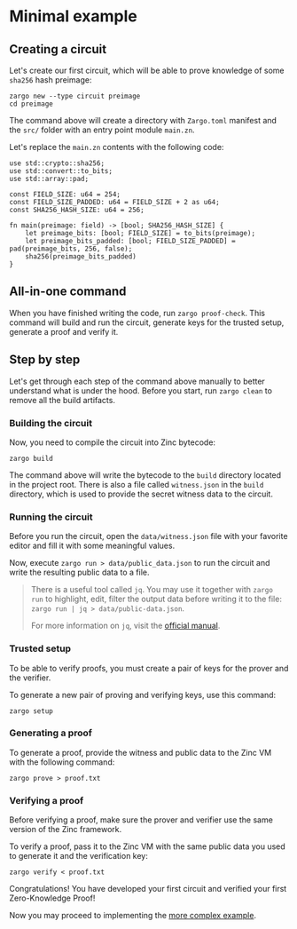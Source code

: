 # Minimal example

## Creating a circuit

Let's create our first circuit, which will be able to prove knowledge of
some `sha256` hash preimage:

```
zargo new --type circuit preimage
cd preimage
```

The command above will create a directory with `Zargo.toml` manifest and the `src/`
folder with an entry point module `main.zn`.

Let's replace the `main.zn` contents with the following code:

```rust,no_run,noplaypen
use std::crypto::sha256;
use std::convert::to_bits;
use std::array::pad;

const FIELD_SIZE: u64 = 254;
const FIELD_SIZE_PADDED: u64 = FIELD_SIZE + 2 as u64;
const SHA256_HASH_SIZE: u64 = 256;

fn main(preimage: field) -> [bool; SHA256_HASH_SIZE] {
    let preimage_bits: [bool; FIELD_SIZE] = to_bits(preimage);
    let preimage_bits_padded: [bool; FIELD_SIZE_PADDED] = pad(preimage_bits, 256, false);
    sha256(preimage_bits_padded)
}
```

## All-in-one command

When you have finished writing the code, run `zargo proof-check`. This command
will build and run the circuit, generate keys for the trusted setup, generate a proof
and verify it.

## Step by step

Let's get through each step of the command above manually to better understand
what is under the hood. Before you start, run `zargo clean` to remove all the
build artifacts.

### Building the circuit

Now, you need to compile the circuit into Zinc bytecode:

`zargo build`

The command above will write the bytecode to the `build` directory located in
the project root. There is also a file called `witness.json` in the
`build` directory, which is used to provide the secret witness data to the circuit.

### Running the circuit

Before you run the circuit, open the `data/witness.json` file with
your favorite editor and fill it with some meaningful values.

Now, execute `zargo run > data/public_data.json` to run the circuit and
write the resulting public data to a file.

> There is a useful tool called `jq`. You may use it together with `zargo run`
> to highlight, edit, filter the output data before writing it to the file:
> `zargo run | jq > data/public-data.json`.
> 
> For more information on `jq`, visit the [official manual](https://stedolan.github.io/jq/manual/).

### Trusted setup

To be able to verify proofs, you must create a pair of keys for the prover and
the verifier.

To generate a new pair of proving and verifying keys, use this command:

```bash,no_run,noplaypen
zargo setup
```

### Generating a proof

To generate a proof, provide the witness and public data to the Zinc VM with
the following command:

```bash,no_run,noplaypen
zargo prove > proof.txt
```

### Verifying a proof

Before verifying a proof, make sure the prover and verifier use the same
version of the Zinc framework.

To verify a proof, pass it to the Zinc VM with the same public data you used to
generate it and the verification key:

```bash,no_run,noplaypen
zargo verify < proof.txt
```

Congratulations! You have developed your first circuit and verified your first
Zero-Knowledge Proof!

Now you may proceed to implementing the [more complex example](./03-merkle-tree.md).
